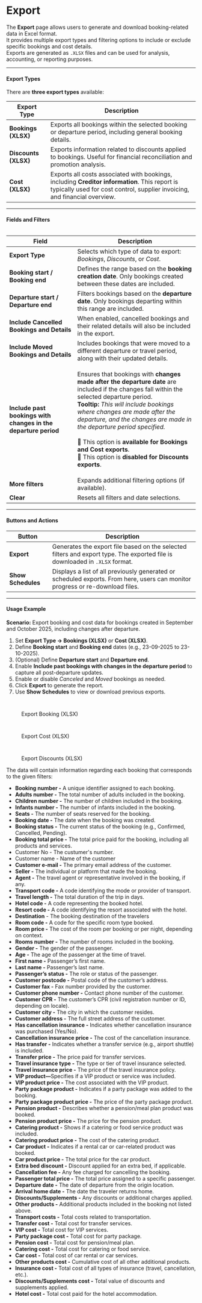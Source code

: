 # Export

The **Export** page allows users to generate and download booking-related data in Excel format.\
It provides multiple export types and filtering options to include or exclude specific bookings and cost details.\
Exports are generated as `.XLSX` files and can be used for analysis, accounting, or reporting purposes.

***

#### **Export Types**

There are **three export types** available:

| **Export Type**      | **Description**                                                                                                                                                             |
| -------------------- | --------------------------------------------------------------------------------------------------------------------------------------------------------------------------- |
| **Bookings (XLSX)**  | Exports all bookings within the selected booking or departure period, including general booking details.                                                                    |
| **Discounts (XLSX)** | Exports information related to discounts applied to bookings. Useful for financial reconciliation and promotion analysis.                                                   |
| **Cost (XLSX)**      | Exports all costs associated with bookings, including **Creditor information**. This report is typically used for cost control, supplier invoicing, and financial overview. |

***

#### **Fields and Filters**

<figure><img src="../.gitbook/assets/image (1) (1) (1) (1) (1) (1) (1) (3) (1).png" alt=""><figcaption></figcaption></figure>

| **Field**                                                      | **Description**                                                                                                                                                                                                                                                                                                                                                                                                                                                                                   |
| -------------------------------------------------------------- | ------------------------------------------------------------------------------------------------------------------------------------------------------------------------------------------------------------------------------------------------------------------------------------------------------------------------------------------------------------------------------------------------------------------------------------------------------------------------------------------------- |
| **Export Type**                                                | Selects which type of data to export: _Bookings_, _Discounts_, or _Cost_.                                                                                                                                                                                                                                                                                                                                                                                                                         |
| **Booking start / Booking end**                                | Defines the range based on the **booking creation date**. Only bookings created between these dates are included.                                                                                                                                                                                                                                                                                                                                                                                 |
| **Departure start / Departure end**                            | Filters bookings based on the **departure date**. Only bookings departing within this range are included.                                                                                                                                                                                                                                                                                                                                                                                         |
| **Include Cancelled Bookings and Details**                     | When enabled, cancelled bookings and their related details will also be included in the export.                                                                                                                                                                                                                                                                                                                                                                                                   |
| **Include Moved Bookings and Details**                         | Includes bookings that were moved to a different departure or travel period, along with their updated details.                                                                                                                                                                                                                                                                                                                                                                                    |
| **Include past bookings with changes in the departure period** | <p>Ensures that bookings with <strong>changes made after the departure date</strong> are included if the changes fall within the selected departure period.<br><strong>Tooltip:</strong> <em>This will include bookings where changes are made after the departure, and the changes are made in the departure period specified.</em><br><br>🔹 This option is <strong>available for Bookings and Cost exports</strong>.<br>🔸 This option is <strong>disabled for Discounts exports</strong>.</p> |
| **More filters**                                               | Expands additional filtering options (if available).                                                                                                                                                                                                                                                                                                                                                                                                                                              |
| **Clear**                                                      | Resets all filters and date selections.                                                                                                                                                                                                                                                                                                                                                                                                                                                           |

***

#### **Buttons and Actions**

| **Button**         | **Description**                                                                                                               |
| ------------------ | ----------------------------------------------------------------------------------------------------------------------------- |
| **Export**         | Generates the export file based on the selected filters and export type. The exported file is downloaded in `.XLSX` format.   |
| **Show Schedules** | Displays a list of all previously generated or scheduled exports. From here, users can monitor progress or re-download files. |

***

#### **Usage Example**

**Scenario:** Export booking and cost data for bookings created in September and October 2025, including changes after departure.

1. Set **Export Type → Bookings (XLSX)** or **Cost (XLSX)**.
2. Define **Booking start** and **Booking end** dates (e.g., 23-09-2025 to 23-10-2025).
3. (Optional) Define **Departure start** and **Departure end**.
4. Enable **Include past bookings with changes in the departure period** to capture all post-departure updates.
5. Enable or disable _Canceled_ and _Moved_ bookings as needed.
6. Click **Export** to generate the report.
7. Use **Show Schedules** to view or download previous exports.

<figure><img src="../.gitbook/assets/image (2) (1) (1) (1) (4) (1).png" alt=""><figcaption></figcaption></figure>

<figure><img src="../.gitbook/assets/image (1) (1) (1) (1) (1) (1) (1) (3) (1) (1).png" alt=""><figcaption><p>Export Booking (XLSX)</p></figcaption></figure>

<figure><img src="../.gitbook/assets/image (3) (1) (1) (3).png" alt=""><figcaption></figcaption></figure>

<figure><img src="../.gitbook/assets/image (4) (1) (1).png" alt=""><figcaption><p>Export Cost (XLSX)</p></figcaption></figure>

<figure><img src="../.gitbook/assets/image (7).png" alt=""><figcaption></figcaption></figure>

<figure><img src="../.gitbook/assets/image (6).png" alt=""><figcaption><p>Export Discounts (XLSX)</p></figcaption></figure>

The data will contain information regarding each booking that corresponds to the given filters:

* **Booking number -** A unique identifier assigned to each booking.
* **Adults number -** The total number of adults included in the booking.
* **Children number -** The number of children included in the booking.
* **Infants number -** The number of infants included in the booking.
* **Seats -** The number of seats reserved for the booking.
* **Booking date -** The date when the booking was created.
* **Booking status -** The current status of the booking (e.g., Confirmed, Cancelled, Pending).
* **Booking total price -** The total price paid for the booking, including all products and services.
* Customer No - The custumer's number.
* Customer name - Name of the customer
* **Customer e-mail -** The primary email address of the customer.
* **Seller -** The individual or platform that made the booking.
* **Agent -** The travel agent or representative involved in the booking, if any.
* **Transport code -** A code identifying the mode or provider of transport.
* **Travel length -** The total duration of the trip in days.
* **Hotel code -** A code representing the booked hotel.
* **Resort code -** A code identifying the resort associated with the hotel.
* **Destination** - The booking destination of the travelers
* **Room code -** A code for the specific room type booked.
* **Room price -** The cost of the room per booking or per night, depending on context.
* **Rooms number -** The number of rooms included in the booking.
* **Gender -** The gender of the passenger.
* **Age -** The age of the passenger at the time of travel.
* **First name -** Passenger’s first name.
* **Last name -** Passenger’s last name.
* **Passenger’s status -** The role or status of the passenger.
* **Customer postcode -** Postal code of the customer’s address.
* **Customer fax -** Fax number provided by the customer.
* **Customer phone number -** Contact phone number of the customer.
* **Customer CPR -** The customer’s CPR (civil registration number or ID, depending on locale).
* **Customer city -** The city in which the customer resides.
* **Customer address -** The full street address of the customer.
* **Has cancellation insurance -** Indicates whether cancellation insurance was purchased (Yes/No).
* **Cancellation insurance price -** The cost of the cancellation insurance.
* **Has transfer -** Indicates whether a transfer service (e.g., airport shuttle) is included.
* **Transfer price -** The price paid for transfer services.
* **Travel insurance type -** The type or tier of travel insurance selected.
* **Travel insurance price -** The price of the travel insurance policy.
* **VIP product—**&#x53;pecifies if a VIP product or service was included.
* **VIP product price -** The cost associated with the VIP product.
* **Party package product -** Indicates if a party package was added to the booking.
* **Party package product price -** The price of the party package product.
* **Pension product -** Describes whether a pension/meal plan product was booked.
* **Pension product price -** The price for the pension product.
* **Catering product -** Shows if a catering or food service product was included.
* **Catering product price -** The cost of the catering product.
* **Car product -** Indicates if a rental car or car-related product was booked.
* **Car product price -** The total price for the car product.
* **Extra bed discount -** Discount applied for an extra bed, if applicable.
* **Cancellation fee -** Any fee charged for cancelling the booking.
* **Passenger total price -** The total price assigned to a specific passenger.
* **Departure date -** The date of departure from the origin location.
* **Arrival home date -** The date the traveler returns home.
* **Discounts/Supplements -** Any discounts or additional charges applied.
* **Other products -** Additional products included in the booking not listed above.
* **Transport costs -** Total costs related to transportation.
* **Transfer cost -** Total cost for transfer services.
* **VIP cost -** Total cost for VIP services.
* **Party package cost -** Total cost for party package.
* **Pension cost -** Total cost for pension/meal plan.
* **Catering cost -** Total cost for catering or food service.
* **Car cost -** Total cost of car rental or car services.
* **Other products cost -** Cumulative cost of all other additional products.
* **Insurance cost -** Total cost of all types of insurance (travel, cancellation, etc.).
* **Discounts/Supplements cost -** Total value of discounts and supplements applied.
* **Hotel cost -** Total cost paid for the hotel accommodation.
